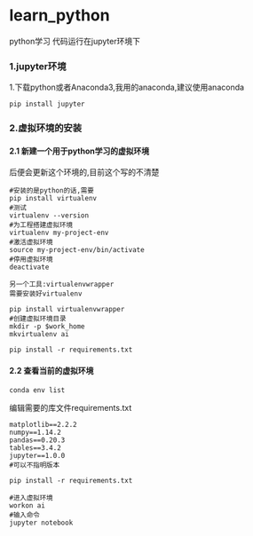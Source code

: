 # learn_python
python学习
代码运行在jupyter环境下

### 1.jupyter环境

1.下载python或者Anaconda3,我用的anaconda,建议使用anaconda

```
pip install jupyter
```

### 2.虚拟环境的安装

#### 2.1 新建一个用于python学习的虚拟环境

后便会更新这个环境的,目前这个写的不清楚

```
#安装的是python的话,需要
pip install virtualenv
#测试
virtualenv --version
#为工程搭建虚拟环境
virtualenv my-project-env
#激活虚拟环境
source my-project-env/bin/activate
#停用虚拟环境
deactivate
```

```
另一个工具:virtualenvwrapper
需要安装好virtualenv

pip install virtualenvwrapper
#创建虚拟环境目录
mkdir -p $work_home
mkvirtualenv ai

pip install -r requirements.txt
```



#### 2.2 查看当前的虚拟环境

```
conda env list
```

编辑需要的库文件requirements.txt

```
matplotlib==2.2.2
numpy==1.14.2
pandas==0.20.3
tables==3.4.2
jupyter==1.0.0
#可以不指明版本
```

```
pip install -r requirements.txt
```



```
#进入虚拟环境
workon ai
#输入命令
jupyter notebook
```


